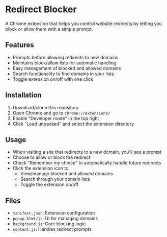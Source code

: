 # Redirect Blocker

A Chrome extension that helps you control website redirects by letting you block or allow them with a simple prompt.

## Features

- Prompts before allowing redirects to new domains
- Maintains block/allow lists for automatic handling
- Easy management of blocked and allowed domains
- Search functionality to find domains in your lists
- Toggle extension on/off with one click

## Installation

1. Download/clone this repository
2. Open Chrome and go to `chrome://extensions/`
3. Enable "Developer mode" in the top right
4. Click "Load unpacked" and select the extension directory

## Usage

- When visiting a site that redirects to a new domain, you'll see a prompt
- Choose to allow or block the redirect
- Check "Remember my choice" to automatically handle future redirects
- Click the extension icon to:
  - View/manage blocked and allowed domains
  - Search through your domain lists
  - Toggle the extension on/off

## Files
- `manifest.json`: Extension configuration
- `popup.html/js`: UI for managing domains
- `background.js`: Core blocking logic
- `content.js`: Handles redirect prompts
